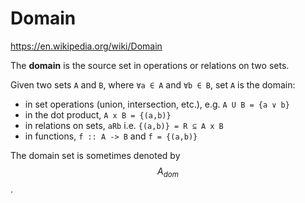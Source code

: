 # Domain

https://en.wikipedia.org/wiki/Domain


The **domain** is the source set in operations or relations on two sets.

Given two sets `A` and `B`, where `∀a ∈ A` and `∀b ∈ B`, set `A` is the domain:
- in set operations (union, intersection, etc.), e.g. `A U B = {a ∨ b}`
- in the dot product, `A x B = {(a,b)}`
- in relations on sets, `aRb` i.e. `{(a,b)} = R ⊆ A x B`
- in functions, `f :: A -> B` and `f = {(a,b)}`

The domain set is sometimes denoted by $$A_{dom}$$.
